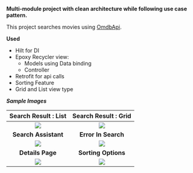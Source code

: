 **Multi-module project with clean architecture while following use case pattern.**

This project searches movies using [OmdbApi](https://www.omdbapi.com/).

**Used**
* Hilt for DI
* Epoxy Recycler view:
    * Models using Data binding
    * Controller
* Retrofit for api calls
* Sorting Feature
* Grid and List view type

***Sample Images***

|                                           **Search Result : List**                                           |                                           **Search Result : Grid**                                           |
|:------------------------------------------------------------------------------------------------------------:|:------------------------------------------------------------------------------------------------------------:|
|  ![](https://github.com/userKamalNayan/Movie_Searcher/assets/70440124/7099386f-a058-45bf-84c3-408ba936f1f4)  |  ![](https://github.com/userKamalNayan/Movie_Searcher/assets/70440124/25f311c9-8902-4f59-b5ae-6d26f0aa096f)  |
|                                             **Search Assistant**                                             |                                             **Error In Search**                                              |
|  ![](https://github.com/userKamalNayan/Movie_Searcher/assets/70440124/238edb7a-9f9e-48e8-b8cb-2dd58900853e)  |  ![](https://github.com/userKamalNayan/Movie_Searcher/assets/70440124/13a03faa-72d5-4da6-aa36-91db27b59345)  |
|                                               **Details Page**                                               |                                             **Sorting Options**                                              |
|  ![](https://github.com/userKamalNayan/Movie_Searcher/assets/70440124/0784e8bb-34fa-4bb8-873e-47afe0cf4469)  |  ![](https://github.com/userKamalNayan/Movie_Searcher/assets/70440124/ea5d22c3-37a2-4986-8993-fa751705cae5)  |


